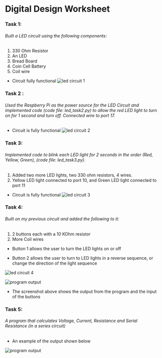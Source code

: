 # Digital Design Worksheet


### Task 1:
###### Built a LED circuit using the following components:
1. 330 Ohm Resistor
2. An LED
3. Bread Board
4. Coin Cell Battery
5. Coil wire

* Circuit fully functional
![led circuit 1](./LED_circuit.jpeg)


### Task 2 :
######  Used the Raspberry Pi as the power source for the LED Circuit and implemented code (code file: led_task2.py) to allow the red LED  light to turn on for 1 second and turn off. Connected wire to port 17.
* Circuit is fully functional
![led circuit 2](./LED_circuit2.jpeg)


### Task 3:
######  Implemented code to blink each LED light for 2 seconds in the order (Red, Yellow, Green), (code file: led_task3.py).
1. Added two more LED lights, two 330 ohm resistors, 4 wires. 
2. Yellow LED light connected to port 10, and Green LED light connected to port 11

* Circuit is fully functional
![led circuit 3](./LED_circuit3.jpeg)

### Task 4:
###### Built on my previous circuit and added the following to it:

1. 2 buttons each with a 10 KOhm resistor
2. More Coil wires

- Button 1 allows the user to turn the LED lights on or off

- Button 2 allows the user to turn to LED lights in a reverse sequence, or change the direction of the light sequence


![led circuit 4](./LED_circuit4.jpeg)

![program output](./led_demo.png)
- The screenshot above shows the output from the program and the input of the buttons


### Task 5:
###### A program that calculates Voltage, Current, Resistance and Serial Resistance (in a series circuit)

- An example of the output shown below

![program output](./task5_demo.png)

